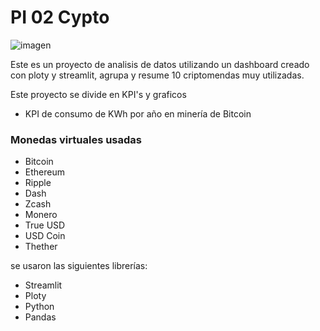 
# PI 02 Cypto

![imagen](https://www.imf.org/-/media/Images/IMF/Blog/Articles/Hero/2023/June/BLOG-2099x600-FAD-Crypto-taxation-Da-kuk-iStock-by-Getty-Images-iStock-1304093999.ashx)

Este es un proyecto de analisis de datos utilizando un dashboard creado con ploty y streamlit, agrupa y resume 10 criptomendas muy utilizadas.

Este proyecto se divide en KPI's y graficos

- KPI de consumo de KWh por año en minería de Bitcoin

### Monedas virtuales usadas 
- Bitcoin
- Ethereum
- Ripple
- Dash
- Zcash
- Monero
- True USD
- USD Coin
- Thether

se usaron las siguientes librerías:
- Streamlit
- Ploty
- Python 
- Pandas
